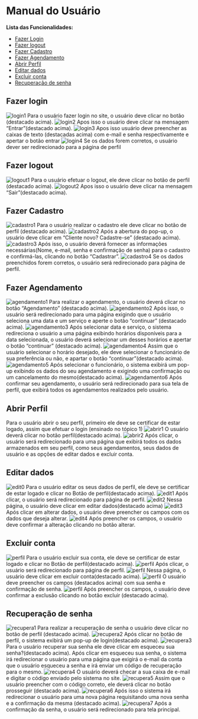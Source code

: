 # Manual do Usuário

**Lista das Funcionalidades:**

 - [Fazer Login](#Fazer-Login)
 - [Fazer logout](#Fazer-logout)
 - [Fazer Cadastro](#Fazer-Cadastro)
 - [Fazer Agendamento](#Fazer-Agendamento)
 - [Abrir Perfil](#Abrir-Perfil)
 - [Editar dados](#Editar-dados)
 - [Excluir conta](#Excluir-conta)
 - [Recuperação de senha](#Recuperação-de-senha)

## Fazer login
![login1](IMGS/perfil.png)
Para o usuário fazer login no site, o usuário deve clicar no botão (destacado acima). 
![login2](IMGS/entrar.jpg)
Apos isso o usuário deve clicar na mensagem “Entrar”(destacado acima).
![login3](IMGS/entrar_senha.jpg)
Apos isso usuário deve preencher as caixas de texto (destacadas acima) com e-mail e senha respectivamente e apertar o botão entrar 
![login4](IMGS/pagina_de_perfil.jpeg)
Se os dados forem corretos, o usuário dever ser redirecionado para a página de perfil 

## Fazer logout
![logout1](IMGS/perfil.png)
Para o usuário efetuar o logout, ele deve clicar no botão de perfil (destacado acima).
![logout2](IMGS/sair.jpg)
Apos isso o usuário deve clicar na mensagem “Sair”(destacado acima).

## Fazer Cadastro
![cadastro1](IMGS/perfil.png)
Para o usuário realizar o cadastro ele deve clicar no botão de perfil (destacado acima). 
![cadastro2](IMGS/cadastrar.jpg)
Após a abertura do pop-up, o usuário deve clicar em “Cliente novo? Cadastre-se” (destacado acima). 
![cadastro3](IMGS/cadastrar2.jpg)
Após isso, o usuário deverá fornecer as informações necessárias(Nome, e-mail, senha e confirmação de senha) para o cadastro e confirmá-las, clicando no botão “Cadastrar”.
![cadastro4](IMGS/pagina_de_perfil.jpeg)
Se os dados preenchidos forem corretos, o usuário será redirecionado para página de perfil.

## Fazer Agendamento
![agendamento1](IMGS/agendamento.jpg)
Para realizar o agendamento, o usuário deverá clicar no botão “Agendamento” (destacado acima).
![agendamento2](IMGS/agendamento2.jpg)
 Após isso, o usuário será redirecionado para uma página exigindo que o usuário seleciona uma data e um serviço e aperte o botão “continuar” (destacado acima). 
![agendamento3](IMGS/agendamento_3.jpg)
Após selecionar data e serviço, o sistema redireciona o usuário a uma página exibindo horários disponíveis para a data selecionada, o usuário deverá selecionar um desses horários e apertar o botão “continuar” (destacado acima).
![agendamento4](IMGS/agendamento_4.jpg)
Assim que o usuário selecionar o horário desejado, ele deve selecionar o funcionário de sua preferência ou não, e apartar o botão “continuar”(destacado acima). 
![agendamento5](IMGS/agendamento_5.jpg)
Após selecionar o funcionário, o sistema exibirá um pop-up exibindo os dados do seu agendamento e exigindo uma confirmação ou um cancelamento do mesmo(destacado acima).
![agendamento6](IMGS/pagina_de_perfil.jpeg)
Após confirmar seu agendamento, o usuário será redirecionado para sua tela de perfil, que exibirá todos os agendamentos realizados pelo usuário.

## Abrir Perfil

Para o usuário abrir o seu perfil, primeiro ele deve se certificar de estar logado, assim que efetuar o login (ensinado no tópico 1) 
![abrir1](IMGS/abrir_perfil.png)
O usuário deverá clicar no botão perfil(destacado acima).
![abrir2](IMGS/pagina_de_perfil.jpeg)
Após clicar, o usuário será redirecionado para uma página que exibirá todos os dados armazenados em seu perfil, como seus agendamentos, seus dados de usuário e as opções de editar dados e excluir conta.

## Editar dados 

![edit0](IMGS/perfil.png)
Para o usuário editar os seus dados de perfil, ele deve se certificar de estar logado e clicar no Botão de perfil(destacado acima). 
![edit1](IMGS/editar_dados_1.png)
Após clicar, o usuário será redirecionado para página de perfil.
![edit2](IMGS/editar_dados_2.png)
Nessa página, o usuário deve clicar em editar dados(destacado acima)
![edit3](IMGSeditar_dados_3.png)
Após clicar em alterar dados, o usuário deve preencher os campos com os dados que deseja alterar. 
![edit4](IMGS/mainpage.png)
Após preencher os campos, o usuário deve confirmar a alteração clicando no botão alterar.

## Excluir conta
![perfil](IMGS/mainpage.png)
Para o usuário excluir sua conta, ele deve se certificar de estar logado e clicar no Botão de perfil(destacado acima).
 ![perfil](IMGS/mainpage.png)
Após clicar, o usuário será redirecionado para página de perfil. 
![perfil](IMGS/mainpage.png)
Nessa página, o usuário deve clicar em excluir conta(destacado acima).
![perfil](IMGS/mainpage.png)
O usuário deve preencher os campos (destacados acima) com sua senha e confirmação de senha. 
![perfil](IMGS/mainpage.png)
Após preencher os campos, o usuário deve confirmar a exclusão clicando no botão excluir (destacado acima).

## Recuperação de senha
![recupera1](IMGS/perfil.png)
Para realizar a recuperação de senha o usuário deve clicar no botão de perfil (destacado acima). 
![recupera2](IMGS/log.jpg)
Após clicar no botão de perfil, o sistema exibirá um pop-up de login(destacado acima). 
![recupera3](IMGS/esqueceusenha.jpg)
Para o usuário recuperar sua senha ele deve clicar em esqueceu sua senha?(destacado acima). 
Após clicar em esqueceu sua senha, o sistema irá redirecionar o usuário para uma página que exigirá o e-mail da conta que o usuário esqueceu a senha e irá enviar um código de recuperação para o mesmo. 
![recupera4](IMGS/recuperacao1.jpg)
O usuário deverá checar a sua caixa de e-mail e digitar o código enviado pelo sistema no site.
![recupera5](IMGS/recuperacao2.jpg)
Assim que o usuário preencher com o código correto, ele deverá clicar no botão prosseguir (destacado acima). 
![recupera6](IMGS/recuperacao3.jpg)
Após isso o sistema irá redirecionar o usuário para uma nova página requisitando uma nova senha e a confirmação da mesma (destacado acima).
![recupera7](IMGS/mainpage.png)
Após a confirmação da senha, o usuário será redirecionado para tela principal.
